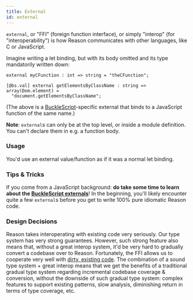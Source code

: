 ```yaml
---
title: External
id: external
---
```


`external`, or "FFI" (foreign function interface), or simply "interop" (for "interoperability") is how Reason communicates with other languages, like C or JavaScript.

Imagine writing a let binding, but with its body omitted and its type mandatorily written down:

```reason
external myCFunction : int => string = "theCFunction";
```

```reason
[@bs.val] external getElementsByClassName : string => array(Dom.element) =
  "document.getElementsByClassName";
```

(The above is a [BuckleScript](https://bucklescript.github.io/bucklescript/Manual.html)-specific external that binds to a JavaScript function of the same name.)

**Note**: `external`s can only be at the top level, or inside a module definition. You can't declare them in e.g. a function body.

### Usage

You'd use an external value/function as if it was a normal let binding.

### Tips & Tricks

If you come from a JavaScript background: **do take some time to learn about the [BuckleScript externals](http://bucklescript.github.io/bucklescript/Manual.html#_binding_to_simple_js_functions_values)**! In the beginning, you'll likely encounter quite a few `external`s before you get to write 100% pure idiomatic Reason code.

### Design Decisions

Reason takes interoperating with existing code very seriously. Our type system has very strong guarantees. However, such strong feature also means that, without a great interop system, it'd be very hard to gradually convert a codebase over to Reason. Fortunately, the FFI allows us to cooperate very well with [dirty, existing code](/guide/javascript/converting). The combination of a sound type system + great interop means that we get the benefits of a traditional gradual type system regarding incremental codebase coverage & conversion, without the downside of such gradual type system: complex features to support existing patterns, slow analysis, diminishing return in terms of type coverage, etc.
